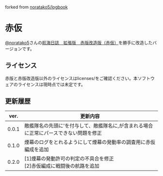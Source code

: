 forked from [noratako5/logbook][akakari]

[akakari]: https://github.com/noratako5/logbook

# 赤仮
[@noratako5](https://twitter.com/noratako5)さんの[航海日誌　拡張版　赤版改造版（赤仮）][akakari]を勝手に改造したバージョンです。

## ライセンス
赤版と赤版改造版以外のライセンスはlicenses/をご確認ください。本ソフトウェアのライセンスは現時点では未定です。

## 更新履歴

| ver. | 更新内容 |
| ---- | ------- |
| 0.0.1 | 敵艦隊名の先頭に'を付与して、敵艦隊名に,が含まれる場合に正常にパースできない問題を修正 |
| 0.1.0	| 煙幕のログをとれるようにして煙幕の発動率の調査用に赤仮編成を追加 |
| 0.2.0 | [1]煙幕の発動許可の判定の不具合を修正<br>[2]赤仮編成に戦闘後の航路を追加 |